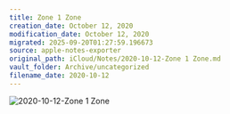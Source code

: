```yaml
---
title: Zone 1 Zone
creation_date: October 12, 2020
modification_date: October 12, 2020
migrated: 2025-09-20T01:27:59.196673
source: apple-notes-exporter
original_path: iCloud/Notes/2020-10-12-Zone 1 Zone.md
vault_folder: Archive/uncategorized
filename_date: 2020-10-12
---
```



![2020-10-12-Zone 1 Zone](images/2020-10-12-Zone%201%20Zone.png)
